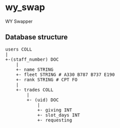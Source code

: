 # wy_swap

WY Swapper

## Database structure
<pre>
users COLL
|
+-(staff_number) DOC
    |
    +- name STRING
    +- fleet STRING # A330 B787 B737 E190
    +- rank STRING # CPT FO
    |
    +- trades COLL
        |
        +- (uid) DOC
            |
            +- giving INT
            +- slot_days INT
            +- requesting
</pre>
